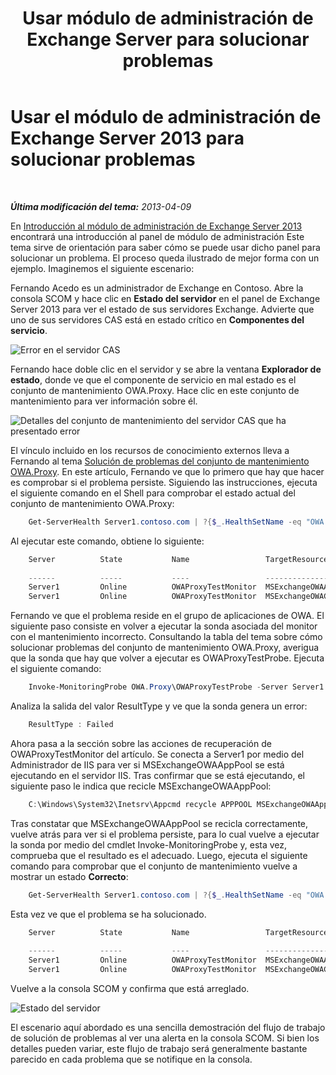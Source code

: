 ﻿---
title: Usar módulo de administración de Exchange Server para solucionar problemas
TOCTitle: Usar el módulo de administración de Exchange Server 2013 para solucionar problemas
ms:assetid: c9672dad-1e67-4f07-bad9-539a67f2ac70
ms:mtpsurl: https://technet.microsoft.com/es-es/library/Dn195913(v=EXCHG.150)
ms:contentKeyID: 53181936
ms.date: 04/03/2015
mtps_version: v=EXCHG.150
ms.translationtype: HT
---

# Usar el módulo de administración de Exchange Server 2013 para solucionar problemas

 

_**Última modificación del tema:**   2013-04-09_

En [Introducción al módulo de administración de Exchange Server 2013](getting-started-with-exchange-server-2013-management-pack.md) encontrará una introducción al panel de módulo de administración Este tema sirve de orientación para saber cómo se puede usar dicho panel para solucionar un problema. El proceso queda ilustrado de mejor forma con un ejemplo. Imaginemos el siguiente escenario:

Fernando Acedo es un administrador de Exchange en Contoso. Abre la consola SCOM y hace clic en **Estado del servidor** en el panel de Exchange Server 2013 para ver el estado de sus servidores Exchange. Advierte que uno de sus servidores CAS está en estado crítico en **Componentes del servicio**.

![Error en el servidor CAS](images/Dn195913.32a265d9-68e0-4d8c-9f83-1d10cdda1f84(EXCHG.150).png "Error en el servidor CAS")

Fernando hace doble clic en el servidor y se abre la ventana **Explorador de estado**, donde ve que el componente de servicio en mal estado es el conjunto de mantenimiento OWA.Proxy. Hace clic en este conjunto de mantenimiento para ver información sobre él.

![Detalles del conjunto de mantenimiento del servidor CAS que ha presentado error](images/Dn195913.8e4d05a6-9128-40d8-b262-e60e9affc973(EXCHG.150).png "Detalles del conjunto de mantenimiento del servidor CAS que ha presentado error")

El vínculo incluido en los recursos de conocimiento externos lleva a Fernando al tema [Solución de problemas del conjunto de mantenimiento OWA.Proxy](https://technet.microsoft.com/es-es/library/jj737712\(v=exchg.150\)). En este artículo, Fernando ve que lo primero que hay que hacer es comprobar si el problema persiste. Siguiendo las instrucciones, ejecuta el siguiente comando en el Shell para comprobar el estado actual del conjunto de mantenimiento OWA.Proxy:

```Powershell
    Get-ServerHealth Server1.contoso.com | ?{$_.HealthSetName -eq "OWA.Proxy"}
```

Al ejecutar este comando, obtiene lo siguiente:

```Powershell
    Server          State           Name                 TargetResource       HealthSetName   AlertValue ServerComp
                                                                                                         onent
    ------          -----           ----                 --------------       -------------   ---------- ----------
    Server1         Online          OWAProxyTestMonitor  MSExchangeOWAAppPool OWA.Proxy       Unhealthy  OwaProxy
    Server1         Online          OWAProxyTestMonitor  MSExchangeOWACale... OWA.Proxy       Healthy    OwaProxy
```

Fernando ve que el problema reside en el grupo de aplicaciones de OWA. El siguiente paso consiste en volver a ejecutar la sonda asociada del monitor con el mantenimiento incorrecto. Consultando la tabla del tema sobre cómo solucionar problemas del conjunto de mantenimiento OWA.Proxy, averigua que la sonda que hay que volver a ejecutar es OWAProxyTestProbe. Ejecuta el siguiente comando:

```Powershell
    Invoke-MonitoringProbe OWA.Proxy\OWAProxyTestProbe -Server Server1.contoso.com | Format-List
```

Analiza la salida del valor ResultType y ve que la sonda genera un error:

```Powershell
    ResultType : Failed
```

Ahora pasa a la sección sobre las acciones de recuperación de OWAProxyTestMonitor del artículo. Se conecta a Server1 por medio del Administrador de IIS para ver si MSExchangeOWAAppPool se está ejecutando en el servidor IIS. Tras confirmar que se está ejecutando, el siguiente paso le indica que recicle MSExchangeOWAAppPool:

```Powershell
    C:\Windows\System32\Inetsrv\Appcmd recycle APPPOOL MSExchangeOWAAppPool
```

Tras constatar que MSExchangeOWAAppPool se recicla correctamente, vuelve atrás para ver si el problema persiste, para lo cual vuelve a ejecutar la sonda por medio del cmdlet Invoke-MonitoringProbe y, esta vez, comprueba que el resultado es el adecuado. Luego, ejecuta el siguiente comando para comprobar que el conjunto de mantenimiento vuelve a mostrar un estado **Correcto**:

```Powershell
    Get-ServerHealth Server1.contoso.com | ?{$_.HealthSetName -eq "OWA.Proxy"}
```

Esta vez ve que el problema se ha solucionado.

```Powershell
    Server          State           Name                 TargetResource       HealthSetName   AlertValue ServerComp
                                                                                                         onent
    ------          -----           ----                 --------------       -------------   ---------- ----------
    Server1         Online          OWAProxyTestMonitor  MSExchangeOWAAppPool OWA.Proxy       Healthy    OwaProxy
    Server1         Online          OWAProxyTestMonitor  MSExchangeOWACale... OWA.Proxy       Healthy    OwaProxy
```

Vuelve a la consola SCOM y confirma que está arreglado.

![Estado del servidor](images/Dn195913.c863be83-fc4b-4daf-a18b-27b1aae15b1d(EXCHG.150).png "Estado del servidor")

El escenario aquí abordado es una sencilla demostración del flujo de trabajo de solución de problemas al ver una alerta en la consola SCOM. Si bien los detalles pueden variar, este flujo de trabajo será generalmente bastante parecido en cada problema que se notifique en la consola.


